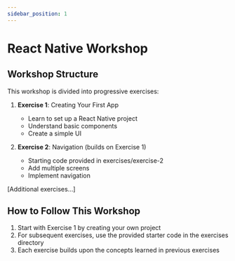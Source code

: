 ```yaml
---
sidebar_position: 1
---
```


# React Native Workshop

## Workshop Structure

This workshop is divided into progressive exercises:

1. **Exercise 1**: Creating Your First App

   - Learn to set up a React Native project
   - Understand basic components
   - Create a simple UI

2. **Exercise 2**: Navigation (builds on Exercise 1)
   - Starting code provided in exercises/exercise-2
   - Add multiple screens
   - Implement navigation

[Additional exercises...]

## How to Follow This Workshop

1. Start with Exercise 1 by creating your own project
2. For subsequent exercises, use the provided starter code in the exercises directory
3. Each exercise builds upon the concepts learned in previous exercises
